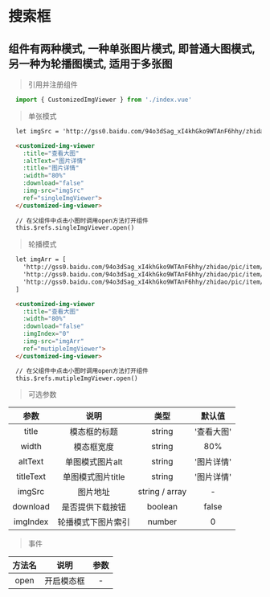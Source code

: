 # 搜索框

## 组件有两种模式, 一种单张图片模式, 即普通大图模式, 另一种为轮播图模式, 适用于多张图

> 引用并注册组件

``` javascript
  import { CustomizedImgViewer } from './index.vue'
```

> 单张模式

``` html
  let imgSrc = 'http://gss0.baidu.com/94o3dSag_xI4khGko9WTAnF6hhy/zhidao/pic/item/3b87e950352ac65cf0422d54f9f2b21193138a56.jpg'

  <customized-img-viewer
    :title="查看大图"
    :altText="图片详情"
    :title="图片详情"
    :width="80%"
    :download="false"
    :img-src="imgSrc"
    ref="singleImgViewer">
  </customized-img-viewer>
  
  // 在父组件中点击小图时调用open方法打开组件
  this.$refs.singleImgViewer.open()

```

> 轮播模式

``` html
  let imgArr = [
    'http://gss0.baidu.com/94o3dSag_xI4khGko9WTAnF6hhy/zhidao/pic/item/3b87e950352ac65cf0422d54f9f2b21193138a56.jpg',
    'http://gss0.baidu.com/94o3dSag_xI4khGko9WTAnF6hhy/zhidao/pic/item/3b87e950352ac65cf0422d54f9f2b21193138a56.jpg',
    'http://gss0.baidu.com/94o3dSag_xI4khGko9WTAnF6hhy/zhidao/pic/item/3b87e950352ac65cf0422d54f9f2b21193138a56.jpg'
  ]

  <customized-img-viewer
    :title="查看大图"
    :width="80%"
    :download="false"
    :imgIndex="0"
    :img-src="imgArr"
    ref="mutipleImgViewer">
  </customized-img-viewer>

  // 在父组件中点击小图时调用open方法打开组件
  this.$refs.mutipleImgViewer.open()
```

> 可选参数

| 参数 | 说明 | 类型 | 默认值 |
| :--: | :--: | :--: | :--: |
| title | 模态框的标题 | string | '查看大图' |
| width | 模态框宽度 | string | 80% |
| altText | 单图模式图片alt | string | '图片详情' |
| titleText | 单图模式图片title | string | '图片详情' |
| imgSrc | 图片地址 | string / array | - |
| download | 是否提供下载按钮 | boolean | false |
| imgIndex | 轮播模式下图片索引 | number | 0 |

> 事件

| 方法名 | 说明 | 参数 |
| :--: | :--: | :--: |
| open | 开启模态框 | - |

